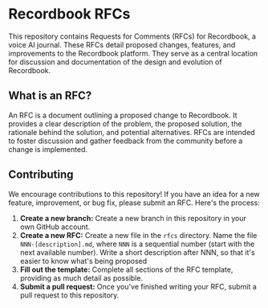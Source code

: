 # Recordbook RFCs

This repository contains Requests for Comments (RFCs) for Recordbook, a voice AI journal.  These RFCs detail proposed changes, features, and improvements to the Recordbook platform.  They serve as a central location for discussion and documentation of the design and evolution of Recordbook.

## What is an RFC?

An RFC is a document outlining a proposed change to Recordbook.  It provides a clear description of the problem, the proposed solution, the rationale behind the solution, and potential alternatives.  RFCs are intended to foster discussion and gather feedback from the community before a change is implemented.

## Contributing

We encourage contributions to this repository!  If you have an idea for a new feature, improvement, or bug fix, please submit an RFC.  Here's the process:

1. **Create a new branch:** Create a new branch in this repository in your own GitHub account.
2. **Create a new RFC:**  Create a new file in the `rfcs` directory.  Name the file `NNN-[description].md`, where `NNN` is a sequential number (start with the next available number). Write a short description after NNN, so that it's easier to know what's being proposed
3. **Fill out the template:**  Complete all sections of the RFC template, providing as much detail as possible.
4. **Submit a pull request:** Once you've finished writing your RFC, submit a pull request to this repository.
